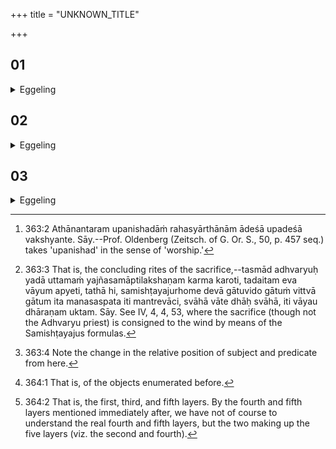 +++
title = "UNKNOWN_TITLE"

+++


##  01
<details><summary>Eggeling</summary>

1. Now the doctrines of mystic imports [^egg_708]. The Śākāyanins hold that 'Agni is Vāyu (the wind);' but some say that 'Agni is Āditya (the sun).' And either Śraumatya, or Hāliṅgava, said, 'Agni is no other than Vāyu: wherefore the Adhvaryu, when he performs the last work [^egg_709], passes into that (wind).'

[^egg_708]: 363:2 Athānantaram upanishadāṁ rahasyārthānām ādeśā upadeśā vakshyante. Sāy.--Prof. Oldenberg (Zeitsch. of G. Or. S., 50, p. 457 seq.) takes 'upanishad' in the sense of 'worship.'

[^egg_709]: 363:3 That is, the concluding rites of the sacrifice,--tasmād adhvaryuḥ yadā uttamaṁ yajñasamāptilakshaṇam karma karoti, tadaitam eva vāyum apyeti, tathā hi, samishṭayajurhome devā gātuvido gātuṁ vittvā gātum ita manasaspata iti mantrevāci, svāhā vāte dhāḥ svāhā, iti vāyau dhāraṇam uktam. Sāy. See IV, 4, 4, 53, where the sacrifice (though not the Adhvaryu priest) is consigned to the wind by means of the Samishṭayajus formulas.
</details>

##  02
<details><summary>Eggeling</summary>

2. And Śāṭyāyani said, 'Agni is no other than the Year; his head is the spring, his right wing the summer, his left wing the rainy season, his middle body (trunk) the autumn season, and his tail and feet the winter and dewy seasons--Agni is speech, Vāyu breath, the sun the eye, the moon the mind, the quarters the ear, the generative power water [^egg_710], the feet (and tail) fervour, the joints the months, the veins the half-moons, the silver and gold feathers

[^egg_710]: 363:4 Note the change in the relative position of subject and predicate from here.

the days and nights: thus he passes over to the gods.' Let him know, then, that Agni is the Year; and let him know that it is thereof [^egg_711] he consists.

[^egg_711]: 364:1 That is, of the objects enumerated before.
</details>

##  03
<details><summary>Eggeling</summary>

3. And Celaka Śāṇḍilyāyana said, 'Let him know that the three layers containing the naturally-perforated (bricks) [^egg_712] are these worlds, that the fourth (layer) is the Sacrificer, and the fifth all objects of desire; and that it is these worlds, and his own self and all his objects of desire he compasses.'

[^egg_712]: 364:2 That is, the first, third, and fifth layers. By the fourth and fifth layers mentioned immediately after, we have not of course to understand the real fourth and fifth layers, but the two making up the five layers (viz. the second and fourth).
</details>